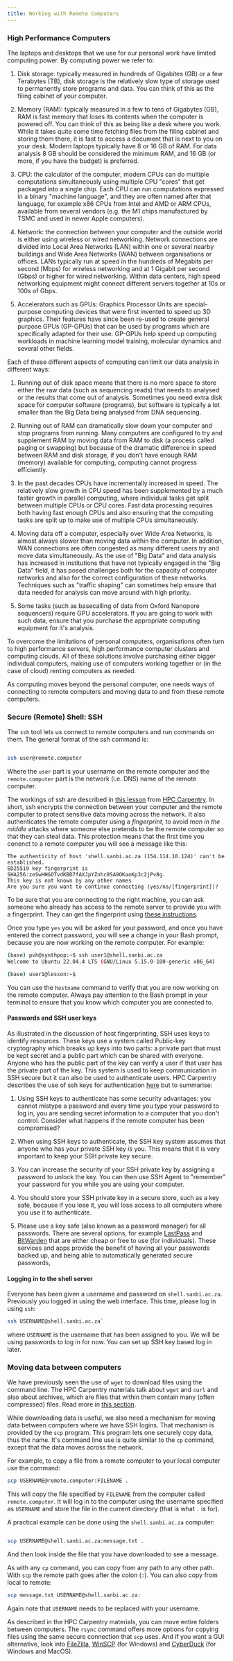 ```yaml
---
title: Working with Remote Computers
---
```

### High Performance Computers

The laptops and desktops that we use for our personal work have limited computing power. By computing power we refer to:

1. Disk storage: typically measured in hundreds of Gigabites (GB) or a few Terabytes (TB), disk storage is the relatively slow type of
storage used to permanently store programs and data. You can think of this as the filing cabinet of your computer.

2. Memory (RAM): typically measured in a few to tens of Gigabytes (GB), RAM is fast memory that loses its contents when the computer is
powered off. You can think of this as being like a desk where you work. While it takes quite some time fetching files from the filing
cabinet and storing them there, it is fast to access a document that is next to you on your desk. Modern laptops typically have
8 or 16 GB of RAM. For data analysis 8 GB should be considered the minimum RAM, and 16 GB (or more, if you have the budget) is
preferred.

3. CPU: the calculator of the computer, modern CPUs can do multiple computations simultaneously using multiple CPU "cores" that
get packaged into a single chip. Each CPU can run computations expressed in a binary "machine language", and they are often
named after that language, for example x86 CPUs from Intel and AMD or ARM CPUs, available from several vendors (e.g. the M1
chips manufactured by TSMC and used in newer Apple computers).

4. Network: the connection between your computer and the outside world is either using wireless or wired networking. Network connections
are divided into Local Area Networks (LAN) within one or several nearby buildings and Wide Area Networks (WAN) between organisations or
offices. LANs typically run at speed in the hundreds of Megabits per second (Mbps) for wireless networking and at 1 Gigabit per second
(Gbps) or higher for wired networking. Within data centers, high speed networking equipment might connect different servers together
at 10s or 100s of Gbps.

5. Accelerators such as GPUs: Graphics Processor Units are special-purpose computing devices that were first invented to speed
up 3D graphics. Their features have since been re-used to create general purpose GPUs (GP-GPUs) that can be used by programs
which are specifically adapted for their use. GP-GPUs help speed up computing workloads in machine learning model training,
molecular dynamics and several other fields.

Each of these different aspects of computing can limit our data analysis in different ways:

1. Running out of disk space means that there is no more space to store either the raw data (such as sequencing reads) that needs to
analysed or the results that come out of analysis. Sometimes you need extra disk space for computer software (programs), but software
is typically a lot smaller than the Big Data being analysed from DNA sequencing.

2. Running out of RAM can dramatically slow down your computer and stop programs from running. Many computers are configured to try
and supplement RAM by moving data from RAM to disk (a process called paging or swapping) but because of the dramatic difference
in speed between RAM and disk storage, if you don't have enough RAM (memory) available for computing, computing cannot progress
efficiently.

3. In the past decades CPUs have incrementally increased in speed. The relatively slow growth in CPU speed has been supplemented
by a much faster growth in parallel computing, where individual tasks get split between multiple CPUs or CPU cores. Fast data
processing requires both having fast enough CPUs and also ensuring that the computing tasks are split up to make use of multiple
CPUs simultaneously.

4. Moving data off a computer, especially over Wide Area Networks, is almost always slower than moving data within the computer. In
addition, WAN connections are often congested as many different users try and move data simultaneously. As the use of "Big Data"
and data analysis has increased in institutions that have not typically engaged in the "Big Data" field, it has posed challenges
both for the capacity of computer networks and also for the correct configuration of these networks. Techniques such as "traffic
shaping" can sometimes help ensure that data needed for analysis can move around with high priority.

5. Some tasks (such as basecalling of data from Oxford Nanopore sequencers) require GPU accelerators. If you are going to
work with such data, ensure that you purchase the appropriate computing equipment for it's analysis.

To overcome the limitations of personal computers, organisations often turn to high performance servers, high performance
computer clusters and computing clouds. All of these solutions involve purchasing either bigger individual computers,
making use of computers working together or (in the case of cloud) renting computers as needed.

As computing moves beyond the personal computer, one needs ways of connecting to remote computers and moving data to
and from these remote computers.

### Secure (Remote) Shell: SSH

The `ssh` tool lets us connect to remote computers and run commands on them. The general format of the 
ssh command is:

```bash

ssh user@remote.computer
```

Where the `user` part is your username on the remote computer and the `remote.computer` part is the network (i.e. DNS)
name of the remote computer.

The workings of ssh are described in [this lesson](https://carpentries-incubator.github.io/hpc-intro/11-connecting/index.html#secure-connections)
from [HPC Carpentry](https://www.hpc-carpentry.org/index.html). In short, ssh encrypts the connection between your computer
and the remote computer to protect sensitive data moving across the network. It also authenticates the remote computer
using a _fingerprint_, to avoid _man in the middle_ attacks where someone else pretends to be the remote computer so that they can
steal data. This protection means that the first time you conenct to a remote computer you will see a message like this:

```
The authenticity of host 'shell.sanbi.ac.za (154.114.10.124)' can't be established.
ED25519 key fingerprint is SHA256:zeSwHHGOTvdKBD7fAXJpYZnhc0SA9OKaoKp3c2jPv8g.
This key is not known by any other names
Are you sure you want to continue connecting (yes/no/[fingerprint])?
```

To be sure that you are connecting to the right machine, you can ask someone who already has access to the remote server to provide
you with a fingerprint. They can get the fingerprint using [these instructions](https://bitlaunch.io/blog/how-to-check-your-ssh-key-fingerprint/).

Once you type `yes` you will be asked for your password, and once you have entered the correct password, you will see a change 
in your Bash prompt, because you are now working on the remote computer. For example:

```bash
(base) pvh@synthpop:~$ ssh user1@shell.sanbi.ac.za
Welcome to Ubuntu 22.04.4 LTS (GNU/Linux 5.15.0-100-generic x86_64)

(base) user1@lesson:~$ 
```

You can use the `hostname` command to verify that you are now working on the remote computer. Always pay attention to the Bash
prompt in your terminal to ensure that you know which computer you are connected to.


#### Passwords and SSH user keys

As illustrated in the discussion of host fingerprinting, SSH uses keys to identify resources. These keys use a system
called Public-key cryptography which breaks up keys into two parts: a private part that must be kept secret and a
public part which can be shared with everyone. Anyone who has the public part of the key can verify a user if that
user has the private part of the key. This system is used to keep communication in SSH secure but it can also be used
to authenticate users. HPC Carpentry describes the use of ssh keys for authentication [here](https://carpentries-incubator.github.io/hpc-intro/11-connecting/index.html#better-security-with-ssh-keys)
but to summarise:

1. Using SSH keys to authenticate has some security advantages: you cannot mistype a password and every time you type your password to log in, you are sending secret information to
a computer that you don't control. Consider what happens if the remote computer has been compromised?

2. When using SSH keys to authenticate, the SSH key system assumes that anyone who has your private SSH key *is* you. This means that it is very important to keep your SSH private key secure.

3. You can increase the security of your SSH private key by assigning a password to unlock the key. You can then use SSH Agent to "remember" your password for you while you
are using your computer.

4. You should store your SSH private key in a secure store, such as a key safe, because if you lose it, you will lose access to all computers where you use it to authenticate.

5. Please use a key safe (also known as a password manager) for all passwords. There are several options, for example [LastPass](https://www.lastpass.com/) and [BitWarden](https://bitwarden.com/) that
are either cheap or free to use (for individuals). These services and apps provide the benefit of having all your passwords backed up, and being able to automatically generated secure passwords, 


#### Logging in to the shell server

Everyone has been given a username and password on `shell.sanbi.ac.za`. Previously you logged in using the web interface. This time, please log in using `ssh`:

```bash
ssh USERNAME@shell.sanbi.ac.za`
```

where `USERNAME` is the username that has been assigned to you. We will be using passwords to log in for now. You can set up SSH key based log in later.

### Moving data between computers

We have previously seen the use of `wget` to download files using the command line. The HPC Carpentry materials talk about `wget` and `curl` and also about archives,
which are files that within them contain many (often compressed) files. Read more in [this section](https://carpentries-incubator.github.io/hpc-intro/16-transferring-files/index.html#download-lesson-files-from-the-internet).

While downloading data is useful, we also need a mechanism for moving data between computers where we have SSH logins. That mechanism is provided by the `scp` program. This
program lets one securely copy data, thus the name. It's command line use is quite similar to the `cp` command, except that the data moves across the network.

For example, to copy a file from a remote computer to your local computer use the command:

```bash
scp USERNAME@remote.computer:FILENAME .
```

This will copy the file specified by `FILENAME` from the computer called `remote.computer`. It will log in to the computer using the username specified as `USERNAME` and store
the file in the current directory (that is what `.` is for).

A practical example can be done using the `shell.sanbi.ac.za` computer:

```bash

scp USERNAME@shell.sanbi.ac.za:message.txt .
```

And then look inside the file that you have downloaded to see a message.

As with any `cp` command, you can copy from any path to any other path. With `scp` the remote path goes after the colon (`:`). You can also copy from local to remote:

```bash
scp message.txt USERNAME@shell.sanbi.ac.za:
```

Again note that `USERNAME` needs to be replaced with your username.

As described in the HPC Carpentry materials, you can move entire folders between computers. The `rsync` command offers more options for copying files using the same 
secure connection that `scp` uses. And if you want a GUI alternative, look into [FileZilla](https://filezilla-project.org/download.php?type=client),
[WinSCP](https://winscp.net/eng/download.php) (for Windows) and [CyberDuck](https://winscp.net/eng/download.php) (for Windows and MacOS).



